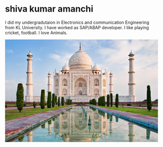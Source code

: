 # shiva kumar amanchi

I did my undergradutaion in Electronics and communication Engineering from KL University. I have worked as SAP/ABAP developer. I like playing cricket, football. I love Animals. 

![Taj Mahal](https://github.com/shivaamanchi/assignment2-amanchi/blob/main/image.jpg)